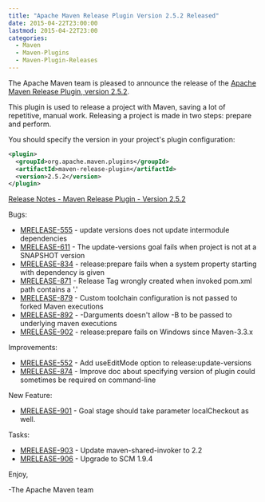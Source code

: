 ```yaml
---
title: "Apache Maven Release Plugin Version 2.5.2 Released"
date: 2015-04-22T23:00:00
lastmod: 2015-04-22T23:00
categories:
  - Maven
  - Maven-Plugins
  - Maven-Plugin-Releases
---
```

The Apache Maven team is pleased to announce the release of the 
[Apache Maven Release Plugin, version 2.5.2](http://maven.apache.org/plugins/maven-release-plugin/).

This plugin is used to release a project with Maven, saving a lot of
repetitive, manual work. Releasing a project is made in two steps: prepare and
perform.

You should specify the version in your project's plugin configuration:

```xml
<plugin>
  <groupId>org.apache.maven.plugins</groupId>
  <artifactId>maven-release-plugin</artifactId>
  <version>2.5.2</version>
</plugin>
```
<!-- more -->

[Release Notes - Maven Release Plugin - Version 2.5.2](https://issues.apache.org/jira/secure/ReleaseNote.jspa?projectId=12317824&version=12331215)

Bugs:

 * [MRELEASE-555](https://issues.apache.org/jira/browse/MRELEASE-555) - update versions does not update intermodule dependencies
 * [MRELEASE-611](https://issues.apache.org/jira/browse/MRELEASE-611) - The update-versions goal fails when project is not at a SNAPSHOT version
 * [MRELEASE-834](https://issues.apache.org/jira/browse/MRELEASE-834) - release:prepare fails when a system property starting with dependency is given
 * [MRELEASE-871](https://issues.apache.org/jira/browse/MRELEASE-871) - Release Tag wrongly created when invoked pom.xml path contains a '.'
 * [MRELEASE-879](https://issues.apache.org/jira/browse/MRELEASE-879) - Custom toolchain configuration is not passed to forked Maven executions
 * [MRELEASE-892](https://issues.apache.org/jira/browse/MRELEASE-892) - -Darguments doesn't allow -B to be passed to underlying maven executions
 * [MRELEASE-902](https://issues.apache.org/jira/browse/MRELEASE-902) - release:prepare fails on Windows since Maven-3.3.x

Improvements:

 * [MRELEASE-552](https://issues.apache.org/jira/browse/MRELEASE-552) - Add useEditMode option to release:update-versions
 * [MRELEASE-874](https://issues.apache.org/jira/browse/MRELEASE-874) - Improve doc about specifying version of plugin could sometimes be required on command-line

New Feature:

 * [MRELEASE-901](https://issues.apache.org/jira/browse/MRELEASE-901) - Goal stage should take parameter localCheckout as well.

Tasks:

 * [MRELEASE-903](https://issues.apache.org/jira/browse/MRELEASE-903) - Update maven-shared-invoker to 2.2
 * [MRELEASE-906](https://issues.apache.org/jira/browse/MRELEASE-906) - Upgrade to SCM 1.9.4

Enjoy,

-The Apache Maven team
